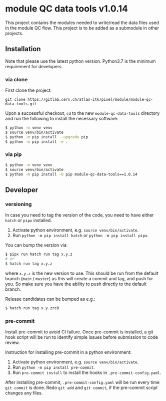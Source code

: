 # module QC data tools v1.0.14

This project contains the modules needed to write/read the data files used in
the module QC flow. This project is to be added as a submodule in other
projects.

## Installation

Note that please use the latest python version. Python3.7 is the minimum
requirement for developers.

### via clone

First clone the project:

```
git clone https://gitlab.cern.ch/atlas-itk/pixel/module/module-qc-data-tools.git
```

Upon a successful checkout, `cd` to the new `module-qc-data-tools` directory and
run the following to install the necessary software:

```bash
$ python -m venv venv
$ source venv/bin/activate
$ python -m pip install --upgrade pip
$ python -m pip install -e .
```

### via pip

```bash
$ python -m venv venv
$ source venv/bin/activate
$ python -m pip install -U pip module-qc-data-tools==1.0.14
```

## Developer

### versioning

In case you need to tag the version of the code, you need to have either `hatch`
or `pipx` installed.

1. Activate python environment, e.g. `source venv/bin/activate`.
2. Run `python -m pip install hatch` or `python -m pip install pipx`.

You can bump the version via:

```bash
$ pipx run hatch run tag x.y.z
# or
$ hatch run tag x.y.z
```

where `x.y.z` is the new version to use. This should be run from the default
branch (`main` / `master`) as this will create a commit and tag, and push for
you. So make sure you have the ability to push directly to the default branch.

Release candidates can be bumped as e.g.:

```bash
$ hatch run tag x.y.zrc0
```

### pre-commit

Install pre-commit to avoid CI failure. Once pre-commit is installed, a git hook
script will be run to identify simple issues before submission to code review.

Instruction for installing pre-commit in a python environment:

1. Activate python environment, e.g. `source venv/bin/activate`.
2. Run `python -m pip install pre-commit`.
3. Run `pre-commit install` to install the hooks in `.pre-commit-config.yaml`.

After installing pre-commit, `.pre-commit-config.yaml` will be run every time
`git commit` is done. Redo `git add` and `git commit`, if the pre-commit script
changes any files.
